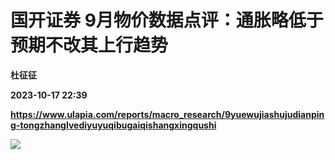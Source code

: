 # 国开证券 9月物价数据点评：通胀略低于预期不改其上行趋势
**杜征征**

**2023-10-17 22:39**

**https://www.ulapia.com/reports/macro_research/9yuewujiashujudianping-tongzhanglvediyuyuqibugaiqishangxingqushi**

![](https://img.ulapia.com/thumbnails/macro_research/20231017/H3_AP202310171601750172_1.jpg)